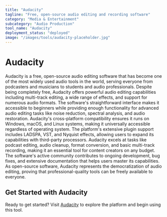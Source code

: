 ```yaml
---
title: "Audacity"
tagline: "Free, open-source audio editing and recording software"
category: "Media & Entertainment"
subcategory: "Audio Production"
tool_name: "Audacity"
deployment_status: "deployed"
image: "/images/tools/audacity-placeholder.jpg"
---
```


# Audacity

Audacity is a free, open-source audio editing software that has become one of the most widely used audio tools in the world, serving everyone from podcasters and musicians to students and audio professionals. Despite being completely free, Audacity offers powerful audio editing capabilities including multi-track editing, a wide range of effects, and support for numerous audio formats. The software's straightforward interface makes it accessible to beginners while providing enough functionality for advanced audio editing tasks like noise reduction, spectral analysis, and audio restoration. Audacity's cross-platform compatibility ensures it runs on Windows, macOS, and Linux systems, making it universally accessible regardless of operating system. The platform's extensive plugin support includes LADSPA, VST, and Nyquist effects, allowing users to expand its capabilities with third-party processors. Audacity excels at tasks like podcast editing, audio cleanup, format conversion, and basic multi-track recording, making it an essential tool for content creators on any budget. The software's active community contributes to ongoing development, bug fixes, and extensive documentation that helps users master its capabilities. As open-source software, Audacity represents the democratization of audio editing, proving that professional-quality tools can be freely available to everyone.

## Get Started with Audacity

Ready to get started? Visit [Audacity](https://www.audacityteam.org) to explore the platform and begin using this tool.
